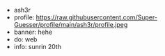 - ash3r
- profile: https://raw.githubusercontent.com/Super-Guesser/profile/main/ash3r/profile.jpeg
- banner: hehe
- do: web
- info: sunrin 20th
